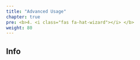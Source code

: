 ```yaml
---
title: "Advanced Usage"
chapter: true
pre: <b>4. <i class="fas fa-hat-wizard"></i> </b>
weight: 80
---
```


## Info
